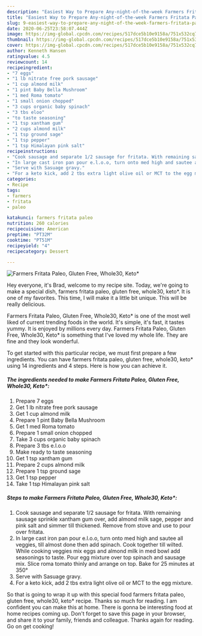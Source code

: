 ```yaml
---
description: "Easiest Way to Prepare Any-night-of-the-week Farmers Fritata Paleo, Gluten Free, Whole30, Keto*"
title: "Easiest Way to Prepare Any-night-of-the-week Farmers Fritata Paleo, Gluten Free, Whole30, Keto*"
slug: 9-easiest-way-to-prepare-any-night-of-the-week-farmers-fritata-paleo-gluten-free-whole30-keto
date: 2020-06-25T23:58:07.444Z
image: https://img-global.cpcdn.com/recipes/517dce5b10e9158a/751x532cq70/farmers-fritata-paleo-gluten-free-whole30-keto-recipe-main-photo.jpg
thumbnail: https://img-global.cpcdn.com/recipes/517dce5b10e9158a/751x532cq70/farmers-fritata-paleo-gluten-free-whole30-keto-recipe-main-photo.jpg
cover: https://img-global.cpcdn.com/recipes/517dce5b10e9158a/751x532cq70/farmers-fritata-paleo-gluten-free-whole30-keto-recipe-main-photo.jpg
author: Kenneth Hansen
ratingvalue: 4.5
reviewcount: 14
recipeingredient:
- "7 eggs"
- "1 lb nitrate free pork sausage"
- "1 cup almond milk"
- "1 pint Baby Bella Mushroom"
- "1 med Roma tomato"
- "1 small onion chopped"
- "3 cups organic baby spinach"
- "3 tbs eloo"
- "to taste seasoning"
- "1 tsp xantham gum"
- "2 cups almond milk"
- "1 tsp ground sage"
- "1 tsp pepper"
- "1 tsp Himalayan pink salt"
recipeinstructions:
- "Cook sausage and separate 1/2 sausage for fritata. With remaining sausage sprinkle xantham gum over, add almond milk sage, pepper and pink salt and simmer till thickened. Remove from stove and use to pour over fritata."
- "In large cast iron pan pour e.l.o.o, turn onto med high and sautee all veggies, till almost done then add spinach. Cook together till wilted. While cooking veggies mix eggs and almond milk in med bowl add seasonings to taste. Pour egg mixture over top spinach and sausage mix. Slice roma tomato thinly and arrange on top. Bake for 25 minutes at 350°"
- "Serve with Sasuage gravy."
- "For a keto kick, add 2 tbs extra light olive oil or MCT to the egg mixture."
categories:
- Recipe
tags:
- farmers
- fritata
- paleo

katakunci: farmers fritata paleo 
nutrition: 260 calories
recipecuisine: American
preptime: "PT32M"
cooktime: "PT51M"
recipeyield: "4"
recipecategory: Dessert

---
```



![Farmers Fritata Paleo, Gluten Free, Whole30, Keto*](https://img-global.cpcdn.com/recipes/517dce5b10e9158a/751x532cq70/farmers-fritata-paleo-gluten-free-whole30-keto-recipe-main-photo.jpg)

Hey everyone, it's Brad, welcome to my recipe site. Today, we're going to make a special dish, farmers fritata paleo, gluten free, whole30, keto*. It is one of my favorites. This time, I will make it a little bit unique. This will be really delicious.



Farmers Fritata Paleo, Gluten Free, Whole30, Keto* is one of the most well liked of current trending foods in the world. It's simple, it's fast, it tastes yummy. It is enjoyed by millions every day. Farmers Fritata Paleo, Gluten Free, Whole30, Keto* is something that I've loved my whole life. They are fine and they look wonderful.


To get started with this particular recipe, we must first prepare a few ingredients. You can have farmers fritata paleo, gluten free, whole30, keto* using 14 ingredients and 4 steps. Here is how you can achieve it.

##### The ingredients needed to make Farmers Fritata Paleo, Gluten Free, Whole30, Keto*:

1. Prepare 7 eggs
1. Get 1 lb nitrate free pork sausage
1. Get 1 cup almond milk
1. Prepare 1 pint Baby Bella Mushroom
1. Get 1 med Roma tomato
1. Prepare 1 small onion chopped
1. Take 3 cups organic baby spinach
1. Prepare 3 tbs e.l.o.o
1. Make ready to taste seasoning
1. Get 1 tsp xantham gum
1. Prepare 2 cups almond milk
1. Prepare 1 tsp ground sage
1. Get 1 tsp pepper
1. Take 1 tsp Himalayan pink salt




##### Steps to make Farmers Fritata Paleo, Gluten Free, Whole30, Keto*:

1. Cook sausage and separate 1/2 sausage for fritata. With remaining sausage sprinkle xantham gum over, add almond milk sage, pepper and pink salt and simmer till thickened. Remove from stove and use to pour over fritata.
1. In large cast iron pan pour e.l.o.o, turn onto med high and sautee all veggies, till almost done then add spinach. Cook together till wilted. While cooking veggies mix eggs and almond milk in med bowl add seasonings to taste. Pour egg mixture over top spinach and sausage mix. Slice roma tomato thinly and arrange on top. Bake for 25 minutes at 350°
1. Serve with Sasuage gravy.
1. For a keto kick, add 2 tbs extra light olive oil or MCT to the egg mixture.




So that is going to wrap it up with this special food farmers fritata paleo, gluten free, whole30, keto* recipe. Thanks so much for reading. I am confident you can make this at home. There is gonna be interesting food at home recipes coming up. Don't forget to save this page in your browser, and share it to your family, friends and colleague. Thanks again for reading. Go on get cooking!
